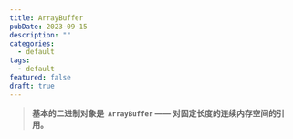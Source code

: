 ```yaml
---
title: ArrayBuffer
pubDate: 2023-09-15
description: ""
categories:
  - default
tags:
  - default
featured: false
draft: true
---
```

> **基本的二进制对象是  `ArrayBuffer` —— 对固定长度的连续内存空间的引用。**
